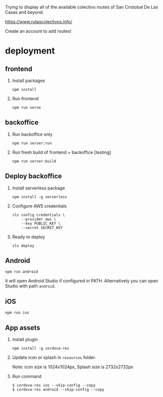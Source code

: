 Trying to display all of the available colectivo routes of San Cristobal De Las Casas and beyond.

https://www.rutascolectivos.info/

Create an account to add routes! 


# deployment
## frontend

1. Install packages

    `npm install`

2. Run frontend

    `npm run serve`

## backoffice

1. Run backoffice only

    `npm run server:run`

2. Run fresh build of frontend + backoffice [testing]

    `npm run server:build`

## Deploy backoffice

1. Install serverless package

    `npm install -g serverless`

2. Configure AWS credentials

    ```
    sls config credentials \
        --provider aws \
        --key PUBLIC_KEY \
        --secret SECRET_KEY
    ```

3. Ready to deploy

    `sls deploy`


## Android

`npm run android`

It will open Android Studio if configured in PATH. Alternatively you can open Studio with path `android`.

## iOS

`npm run ios`

## App assets

1. Install plugin

    `npm install -g cordova-res`

2. Update icon or splash in `resources` folder.

    Note: icon size is 1024x1024px, Splash size is 2732x2732px

3. Run command

    ```
    $ cordova-res ios --skip-config --copy
    $ cordova-res android --skip-config --copy
    ```
